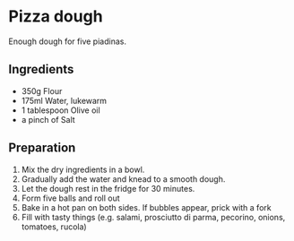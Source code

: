 # Pizza dough
Enough dough for five piadinas.

## Ingredients

* 350g Flour
* 175ml Water, lukewarm
* 1 tablespoon Olive oil
* a pinch of Salt


## Preparation

1. Mix the dry ingredients in a bowl. 
2. Gradually add the water and knead to a smooth dough. 
3. Let the dough rest in the fridge for 30 minutes. 
4. Form five balls and roll out 
5. Bake in a hot pan on both sides. If bubbles appear, prick with a fork
6. Fill with tasty things (e.g. salami, prosciutto di parma, pecorino, onions, tomatoes, rucola)
